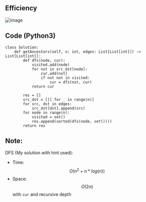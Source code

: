 ## Efficiency
![image](https://github.com/KCP17/LeetCode-Solutions/assets/148914885/641b7173-175f-434f-b209-5bc2c3178df4)

## Code (Python3)
```python3 []
class Solution:
    def getAncestors(self, n: int, edges: List[List[int]]) -> List[List[int]]:
        def dfs(node, cur):
            visited.add(node)
            for nxt in src_dst[node]:
                cur.add(nxt)
                if nxt not in visited:
                    cur = dfs(nxt, cur)
            return cur
        
        res = []
        src_dst = [[] for _ in range(n)]
        for src, dst in edges:
            src_dst[dst].append(src)
        for node in range(n):
            visited = set()
            res.append(sorted(dfs(node, set())))
        return res
```
## Note:
DFS (My solution with hint used):
- Time: $$O(n^2 + n*log(n))$$
- Space: $$O(2n)$$ with `cur` and recursive depth
